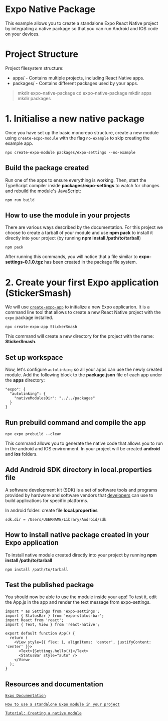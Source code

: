 ﻿# Expo Native Package

This example allows you to create a standalone Expo React Native project by integrating a native package so that you can run Android and IOS code on your devices.


# Project Structure

Project filesystem structure:

 - apps/ - Contains multiple projects, including React Native apps.
 - packages/ - Contains different packages used by your apps.

> mkdir expo-native-package 
> cd expo-native-package 
> mkdir apps  
> mkdir packages

# 1. Initialise a new native package

Once you have set up the basic monorepo structure, create a new module using `create-expo-module` with the flag `no-example` to skip creating the example app.

    npx create-expo-module packages/expo-settings --no-example


## Build the package created

Run one of the apps to ensure everything is working. Then, start the TypeScript compiler inside **packages/expo-settings** to watch for changes and rebuild the module's JavaScript:

    npm run build

## How to use the module in your projects

There are various ways described by the documentation.
For this project we choose to create a tarball of your module and use **npm pack** to install it directly into your project (by running **npm install /path/to/tarball**)

    npm pack
   
 After running this commands, you will notice that a file similar to **expo-settings-0.1.0.tgz** has been created in the package file system.


# 2. Create your first Expo application (StickerSmash)

We will use  [`create-expo-app`](https://docs.expo.dev/more/glossary-of-terms#create-expo-app)  to initialize a new Expo applicarion. It is a command line tool that allows to create a new React Native project with the  `expo`  package installed.

    npx create-expo-app StickerSmash
   
   This command will create a new directory for the project with the name: **StickerSmash**.

## Set up workspace

Now, let's configure `autolinking` so all your apps can use the newly created module. Add the following block to the **package.json** file of each app under the **apps** directory:
```
"expo": {
  "autolinking": {
    "nativeModulesDir": "../../packages"
  }
}
```
## Run prebuild command and compile the app

    npx expo prebuild --clean

This command allows you to generate the native code that allows you to run in the android and IOS environment.
In your project will be created **android** and **ios** folders.

## Add Android SDK directory in local.properties file

A software development kit (SDK) is a set of software tools and programs provided by hardware and software vendors that [developers](https://www.techtarget.com/whatis/definition/software-development) can use to build applications for specific platforms.

In android folder: create file **local.properties** 
```
sdk.dir = /Users/USERNAME/Library/Android/sdk
```

## How to install native package created in your Expo application

To install native module created directly into your project by running **npm install /path/to/tarball**

    npm install /path/to/tarball

## Test the published package

You should now be able to use the module inside your app! To test it, edit the App.js in the app and render the text message from expo-settings.

```
import * as Settings from 'expo-settings';
import { StatusBar } from 'expo-status-bar';
import React from 'react';
import { Text, View } from 'react-native';

export default function App() {
  return (
    <View style={{ flex: 1, alignItems: 'center', justifyContent: 'center' }}>
      <Text>{Settings.hello()}</Text>
      <StatusBar style="auto" />
    </View>
  );
}
```
## Resources and documentation

[`Expo Documentation`](https://docs.expo.dev)

[`How to use a standalone Expo module in your project`](https://docs.expo.dev/modules/use-standalone-expo-module-in-your-project/#1-initialize-a-new-module)

[`Tutorial: Creating a native module`](https://docs.expo.dev/modules/native-module-tutorial/)

